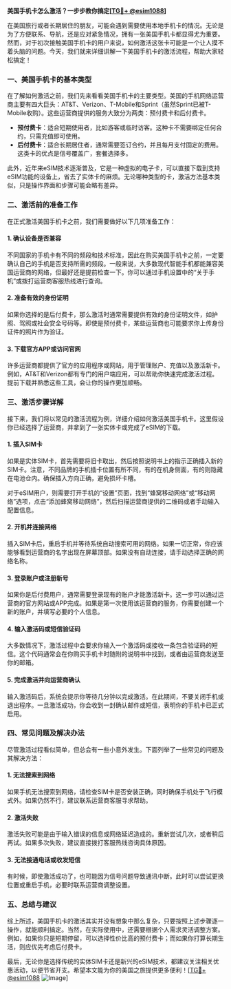 **美国手机卡怎么激活？一步步教你搞定[[TG💪+ @esim1088](https://t.me/s/esim1088)]**

在美国旅行或者长期居住的朋友，可能会遇到需要使用本地手机卡的情况。无论是为了方便联系、导航，还是应对紧急情况，拥有一张美国手机卡都显得尤为重要。然而，对于初次接触美国手机卡的用户来说，如何激活这张卡可能是一个让人摸不着头脑的问题。今天，我们就来详细讲解一下美国手机卡的激活流程，帮助大家轻松搞定！

### 一、美国手机卡的基本类型

在了解如何激活之前，我们先来看看美国手机卡的主要类型。美国的手机网络运营商主要有四大巨头：AT&T、Verizon、T-Mobile和Sprint（虽然Sprint已被T-Mobile收购）。这些运营商提供的服务大致分为两类：预付费卡和后付费卡。

- **预付费卡**：适合短期使用者，比如游客或临时访客。这种卡不需要绑定任何合约，只需充值即可使用。
- **后付费卡**：适合长期居住者，通常需要签订合约，并且每月支付固定的费用。这类卡的优点是信号覆盖广，套餐选择多。

此外，近年来eSIM技术逐渐普及，它是一种虚拟的电子卡，可以直接下载到支持eSIM功能的设备上，省去了实体卡的麻烦。无论哪种类型的卡，激活方法基本类似，只是操作界面和步骤可能会略有差异。

### 二、激活前的准备工作

在正式激活美国手机卡之前，我们需要做好以下几项准备工作：

#### 1. 确认设备是否兼容

不同国家的手机卡有不同的频段和技术标准，因此在购买美国手机卡之前，一定要确认自己的手机是否支持所需的频段。一般来说，大多数现代智能手机都能兼容美国运营商的网络，但最好还是提前检查一下。你可以通过手机设置中的“关于手机”或拨打运营商客服热线进行查询。

#### 2. 准备有效的身份证明

如果你选择的是后付费卡，那么激活时通常需要提供有效的身份证明文件，如护照、驾照或社会安全号码等。即使是预付费卡，某些运营商也可能要求你上传身份证件的照片作为验证。

#### 3. 下载官方APP或访问官网

许多运营商都提供了官方的应用程序或网站，用于管理账户、充值以及激活新卡。例如，AT&T和Verizon都有专门的用户端应用，可以帮助你快速完成激活过程。提前下载并熟悉这些工具，会让你的操作更加顺畅。

### 三、激活步骤详解

接下来，我们将以常见的激活流程为例，详细介绍如何激活美国手机卡。这里假设你已经选择了运营商，并拿到了一张实体卡或完成了eSIM的下载。

#### 1. 插入SIM卡

如果是实体SIM卡，首先需要将旧卡取出，然后按照说明书上的指示正确插入新的SIM卡。注意，不同品牌的手机插卡位置有所不同，有的在机身侧面，有的则隐藏在电池仓内。确保插入方向正确，避免损坏卡槽。

对于eSIM用户，则需要打开手机的“设置”页面，找到“蜂窝移动网络”或“移动网络”选项，点击“添加蜂窝移动网络”，然后扫描运营商提供的二维码或者手动输入配置信息。

#### 2. 开机并连接网络

插入SIM卡后，重启手机并等待系统自动搜索可用的网络。如果一切正常，你应该能够看到运营商的名字出现在屏幕顶部。如果没有自动连接，请手动选择正确的网络名称。

#### 3. 登录账户或注册新号

如果你是后付费用户，通常需要登录现有的账户才能激活新卡。这一步可以通过运营商的官方网站或APP完成。如果是第一次使用该运营商的服务，你需要创建一个新的账户，并填写必要的个人信息。

#### 4. 输入激活码或短信验证码

大多数情况下，激活过程中会要求你输入一个激活码或接收一条包含验证码的短信。这个代码通常会在你购买手机卡时随附的说明书中找到，或者由运营商发送至你的邮箱。

#### 5. 完成激活并向运营商确认

输入激活码后，系统会提示你等待几分钟以完成激活。在此期间，不要关闭手机或退出程序。一旦激活成功，你会收到一封确认邮件或短信，表明你的手机卡已正式启用。

### 四、常见问题及解决办法

尽管激活过程看似简单，但总会有一些小意外发生。下面列举了一些常见的问题及其解决方法：

#### 1. 无法搜索到网络

如果手机无法搜索到网络，请检查SIM卡是否安装正确，同时确保手机处于飞行模式外。如果仍然不行，建议联系运营商客服寻求帮助。

#### 2. 激活失败

激活失败可能是由于输入错误的信息或网络延迟造成的。重新尝试几次，或者稍后再试。如果多次失败，建议直接拨打客服热线咨询具体原因。

#### 3. 无法接通电话或收发短信

有时候，即使激活成功了，也可能因为信号问题导致通讯中断。此时可以尝试更换位置或重启手机，必要时联系运营商调整设置。

### 五、总结与建议

综上所述，美国手机卡的激活其实并没有想象中那么复杂，只要按照上述步骤逐一操作，就能顺利搞定。当然，在实际使用中，还需要根据个人需求灵活调整方案。例如，如果你只是短期停留，可以选择性价比高的预付费卡；而如果你打算长期生活，则应优先考虑后付费卡。

最后，无论你是选择传统的实体SIM卡还是新兴的eSIM技术，都建议关注相关优惠活动，以便节省开支。希望本文能为你的美国之旅提供更多便利！[[TG💪+ @esim1088](https://t.me/s/esim1088) ![Image](https://i.postimg.cc/4NQfJmqS/Snipaste-2025-05-13-00-14-12.png)]